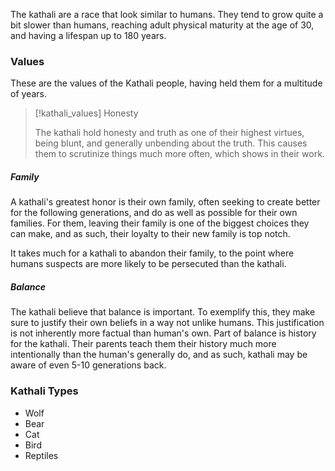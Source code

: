 The kathali are a race that look similar to humans. They tend to grow quite a bit slower than humans, reaching adult physical maturity at the age of 30, and having a lifespan up to 180 years.
### Values

These are the values of the Kathali people, having held them for a multitude of years.

> [!kathali_values] Honesty
>
> The kathali hold honesty and truth as one of their highest virtues, being blunt, and generally unbending about the truth. This causes them to scrutinize things much more often, which shows in their work. 

##### Family

A kathali's greatest honor is their own family, often seeking to create better for the following generations, and do as well as possible for their own families. For them, leaving their family is one of the biggest choices they can make, and as such, their loyalty to their new family is top notch.

It takes much for a kathali to abandon their family, to the point where humans suspects are more likely to be persecuted than the kathali.

##### Balance

The kathali believe that balance is important. To exemplify this, they make sure to justify their own beliefs in a way not unlike humans.  This justification is not inherently more factual than human's own. Part of balance is history for the kathali. Their parents teach them their history much more intentionally than the human's generally do, and as such, kathali may be aware of even 5-10 generations back.


### Kathali Types

- Wolf
- Bear
- Cat
- Bird
- Reptiles